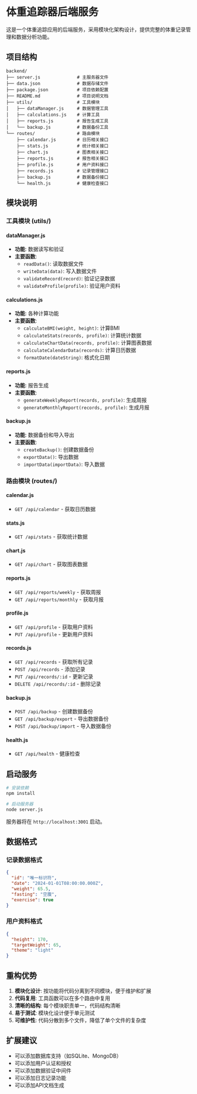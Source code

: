 # 体重追踪器后端服务

这是一个体重追踪应用的后端服务，采用模块化架构设计，提供完整的体重记录管理和数据分析功能。

## 项目结构

```
backend/
├── server.js              # 主服务器文件
├── data.json              # 数据存储文件
├── package.json           # 项目依赖配置
├── README.md              # 项目说明文档
├── utils/                 # 工具模块
│   ├── dataManager.js     # 数据管理工具
│   ├── calculations.js    # 计算工具
│   ├── reports.js         # 报告生成工具
│   └── backup.js          # 数据备份工具
└── routes/                # 路由模块
    ├── calendar.js        # 日历相关接口
    ├── stats.js           # 统计相关接口
    ├── chart.js           # 图表相关接口
    ├── reports.js         # 报告相关接口
    ├── profile.js         # 用户资料接口
    ├── records.js         # 记录管理接口
    ├── backup.js          # 数据备份接口
    └── health.js          # 健康检查接口
```

## 模块说明

### 工具模块 (utils/)

#### dataManager.js
- **功能**: 数据读写和验证
- **主要函数**:
  - `readData()`: 读取数据文件
  - `writeData(data)`: 写入数据文件
  - `validateRecord(record)`: 验证记录数据
  - `validateProfile(profile)`: 验证用户资料

#### calculations.js
- **功能**: 各种计算功能
- **主要函数**:
  - `calculateBMI(weight, height)`: 计算BMI
  - `calculateStats(records, profile)`: 计算统计数据
  - `calculateChartData(records, profile)`: 计算图表数据
  - `calculateCalendarData(records)`: 计算日历数据
  - `formatDate(dateString)`: 格式化日期

#### reports.js
- **功能**: 报告生成
- **主要函数**:
  - `generateWeeklyReport(records, profile)`: 生成周报
  - `generateMonthlyReport(records, profile)`: 生成月报

#### backup.js
- **功能**: 数据备份和导入导出
- **主要函数**:
  - `createBackup()`: 创建数据备份
  - `exportData()`: 导出数据
  - `importData(importData)`: 导入数据

### 路由模块 (routes/)

#### calendar.js
- `GET /api/calendar` - 获取日历数据

#### stats.js
- `GET /api/stats` - 获取统计数据

#### chart.js
- `GET /api/chart` - 获取图表数据

#### reports.js
- `GET /api/reports/weekly` - 获取周报
- `GET /api/reports/monthly` - 获取月报

#### profile.js
- `GET /api/profile` - 获取用户资料
- `PUT /api/profile` - 更新用户资料

#### records.js
- `GET /api/records` - 获取所有记录
- `POST /api/records` - 添加记录
- `PUT /api/records/:id` - 更新记录
- `DELETE /api/records/:id` - 删除记录

#### backup.js
- `POST /api/backup` - 创建数据备份
- `GET /api/backup/export` - 导出数据备份
- `POST /api/backup/import` - 导入数据备份

#### health.js
- `GET /api/health` - 健康检查

## 启动服务

```bash
# 安装依赖
npm install

# 启动服务器
node server.js
```

服务器将在 `http://localhost:3001` 启动。

## 数据格式

### 记录数据格式
```json
{
  "id": "唯一标识符",
  "date": "2024-01-01T08:00:00.000Z",
  "weight": 65.5,
  "fasting": "空腹",
  "exercise": true
}
```

### 用户资料格式
```json
{
  "height": 170,
  "targetWeight": 65,
  "theme": "light"
}
```

## 重构优势

1. **模块化设计**: 按功能将代码分离到不同模块，便于维护和扩展
2. **代码复用**: 工具函数可以在多个路由中复用
3. **清晰的结构**: 每个模块职责单一，代码结构清晰
4. **易于测试**: 模块化设计便于单元测试
5. **可维护性**: 代码分散到多个文件，降低了单个文件的复杂度

## 扩展建议

- 可以添加数据库支持（如SQLite、MongoDB）
- 可以添加用户认证和授权
- 可以添加数据验证中间件
- 可以添加日志记录功能
- 可以添加API文档生成 